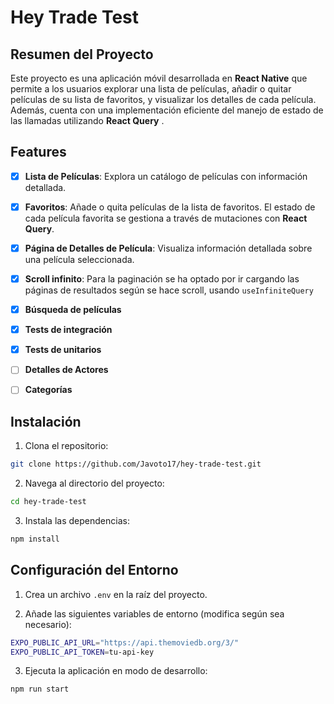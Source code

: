 
# **Hey Trade Test**

## Resumen del Proyecto

Este proyecto es una aplicación móvil desarrollada en **React Native** que permite a los usuarios explorar una lista de películas, añadir o quitar películas de su lista de favoritos, y visualizar los detalles de cada película. Además, cuenta con una implementación eficiente del manejo de estado de las llamadas utilizando **React Query** .

## Features

- [x] **Lista de Películas**: Explora un catálogo de películas con información detallada.
- [x] **Favoritos**: Añade o quita películas de la lista de favoritos. El estado de cada película favorita se gestiona a través de mutaciones con **React Query**.
- [x] **Página de Detalles de Película**: Visualiza información detallada sobre una película seleccionada.
- [x] **Scroll infinito**: Para la paginación se ha optado por ir cargando las páginas de resultados según se hace scroll, usando `useInfiniteQuery`
- [x] **Búsqueda de películas**
- [x] **Tests de integración**
- [x] **Tests de unitarios**
- [ ] **Detalles de Actores**
- [ ]  **Categorías**



## Instalación

1. Clona el repositorio:

```bash
git clone https://github.com/Javoto17/hey-trade-test.git
```

2. Navega al directorio del proyecto:

```bash
cd hey-trade-test
```

3. Instala las dependencias:

```bash
npm install
```

## Configuración del Entorno

1. Crea un archivo `.env` en la raíz del proyecto.

2. Añade las siguientes variables de entorno (modifica según sea necesario):

```bash
EXPO_PUBLIC_API_URL="https://api.themoviedb.org/3/"
EXPO_PUBLIC_API_TOKEN=tu-api-key
```

3. Ejecuta la aplicación en modo de desarrollo:

```bash
npm run start
```
